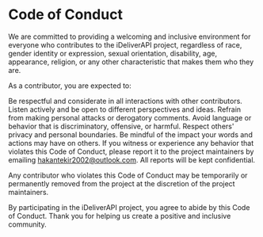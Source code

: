 # Code of Conduct

We are committed to providing a welcoming and inclusive environment for everyone who contributes to the iDeliverAPI project, regardless of race, gender identity or expression, sexual orientation, disability, age, appearance, religion, or any other characteristic that makes them who they are.

As a contributor, you are expected to:

Be respectful and considerate in all interactions with other contributors.
Listen actively and be open to different perspectives and ideas.
Refrain from making personal attacks or derogatory comments.
Avoid language or behavior that is discriminatory, offensive, or harmful.
Respect others' privacy and personal boundaries.
Be mindful of the impact your words and actions may have on others.
If you witness or experience any behavior that violates this Code of Conduct, please report it to the project maintainers by emailing hakantekir2002@outlook.com. All reports will be kept confidential.

Any contributor who violates this Code of Conduct may be temporarily or permanently removed from the project at the discretion of the project maintainers.

By participating in the iDeliverAPI project, you agree to abide by this Code of Conduct. Thank you for helping us create a positive and inclusive community.
